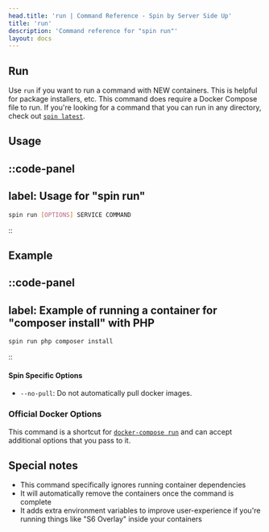 ```yaml
---
head.title: 'run | Command Reference - Spin by Server Side Up'
title: 'run'
description: 'Command reference for "spin run"'
layout: docs
---
```

## Run
Use `run` if you want to run a command with NEW containers. This is helpful for package installers, etc. This command does require a Docker Compose file to run. If you're looking for a command that you can run in any directory, check out [`spin latest`](/docs/command-reference/latest/).

## Usage
::code-panel
---
label: Usage for "spin run"
---
```bash
spin run [OPTIONS] SERVICE COMMAND 
```
::

## Example
::code-panel
---
label: Example of running a container for "composer install" with PHP
---
```bash
spin run php composer install
```
::

#### Spin Specific Options
- `--no-pull`: Do not automatically pull docker images.

### Official Docker Options
This command is a shortcut for [`docker-compose run`](https://docs.docker.com/compose/reference/run/) and can accept additional options that you pass to it.

## Special notes
* This command specifically ignores running container dependencies
* It will automatically remove the containers once the command is complete
* It adds extra environment variables to improve user-experience if you're running things like "S6 Overlay" inside your containers